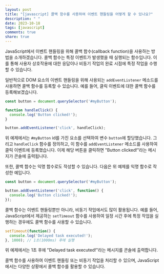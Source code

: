 ```yaml
---
layout: post
title: "[javascript] 콜백 함수를 사용하여 이벤트 핸들링을 어떻게 할 수 있나요?"
description: " "
date: 2023-10-18
tags: [javascript]
comments: true
share: true
---
```


JavaScript에서 이벤트 핸들링을 위해 콜백 함수(callback function)을 사용하는 방법을 소개하겠습니다. 콜백 함수는 특정 이벤트가 발생했을 때 실행되는 함수입니다. 이를 통해 사용자 상호작용에 대한 응답이나 비동기 작업의 완료 시점에 특정 작업을 수행할 수 있습니다.

일반적으로 DOM 요소의 이벤트 핸들링을 위해 사용되는 `addEventListener` 메소드를 사용하면 콜백 함수를 등록할 수 있습니다. 예를 들어, 클릭 이벤트에 대한 콜백 함수를 등록해보겠습니다.

```javascript
const button = document.querySelector('#myButton');

function handleClick() {
  console.log('Button clicked!');
}

button.addEventListener('click', handleClick);
```

위 예제에서는 `#myButton` id를 가진 요소를 선택하여 변수 `button`에 할당했습니다. 그리고 `handleClick` 함수를 정의하고, 이 함수를 `addEventListener` 메소드를 사용하여 클릭 이벤트에 등록했습니다. 이제 해당 버튼을 클릭하면 "Button clicked!"라는 메시지가 콘솔에 출력됩니다.

또한, 콜백 함수는 익명 함수로도 작성할 수 있습니다. 다음은 위 예제를 익명 함수로 작성한 예입니다.

```javascript
const button = document.querySelector('#myButton');

button.addEventListener('click', function() {
  console.log('Button clicked!');
});
```

콜백 함수는 이벤트 핸들링뿐만 아니라, 비동기 작업에서도 많이 활용됩니다. 예를 들어, JavaScript에서 제공하는 `setTimeout` 함수를 사용하여 일정 시간 후에 특정 작업을 실행하는 경우에도 콜백 함수를 사용할 수 있습니다.

```javascript
setTimeout(function() {
  console.log('Delayed task executed!');
}, 1000); // 1초(1000ms) 후에 실행
```

위 예제에서는 1초 후에 "Delayed task executed!"라는 메시지를 콘솔에 출력합니다.

콜백 함수를 사용하여 이벤트 핸들링 또는 비동기 작업을 처리할 수 있으며, JavaScript에서는 다양한 상황에서 콜백 함수를 활용할 수 있습니다.
